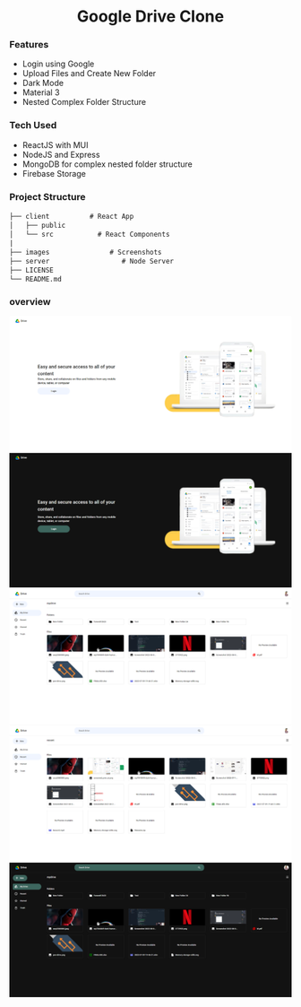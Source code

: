<h1 align="center">Google Drive Clone</h1>

### Features
- Login using Google
- Upload Files and Create New Folder
- Dark Mode
- Material 3 
- Nested Complex Folder Structure

### Tech Used
- ReactJS with MUI
- NodeJS and Express
- MongoDB for complex nested folder structure
- Firebase Storage 

### Project Structure
    
    ├── client          # React App
    │   ├── public         
    │   └── src           # React Components
    |          
    ├── images               # Screenshots
    ├── server                  # Node Server
    ├── LICENSE
    └── README.md



### overview 
<img src="./images/4.png" />
<img src="./images/5.png" />
<img src="./images/1.png" />
<img src="./images/3.png" />
<img src="./images/2.png" />

